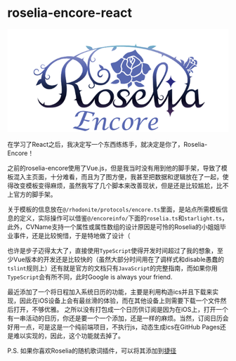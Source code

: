 # roselia-encore-react

![Roselia-Encore-React](https://raw.githubusercontent.com/Somainer/roselia-encore-react/master/public/img/logo.png)

在学习了React之后，我决定写一个东西练练手，就决定是你了，Roselia-Encore！

之前的roselia-encore使用了Vue.js，但是我当时没有用到他的脚手架，导致了模板混入主页面，十分难看，而且为了图方便，我甚至把数据和逻辑放在了一起，使得改变模板变得麻烦，虽然我写了几个脚本来改善现状，但是还是比较尴尬，比不上官方的脚手架。

关于模板的信息放在`@/rhodonite/protocols/encore.ts`里面，是站点所需模板信息的定义，实际操作可以借鉴`@/encoreinfo/`下面的`roselia.ts`和`starlight.ts`，此外，CVName支持一个属性或属性数组的设计原因是可怜的Roselia的小姐姐毕业事件，还是比较惋惜，于是特地做了设计（

也许是步子迈得太大了，直接使用`TypeScript`使得开发时间超过了我的想象，至少Vue版本的开发还是比较快的（虽然大部分时间用在了调样式和disable愚蠢的`tslint`规则上）还有就是官方的文档只有`JavaScript`的完整指南，而如果你用`TypeScript`会有所不同，此时Google is always your friend.

最近添加了一个将日程加入系统日历的功能，主要是利用构造ics并且下载来实现，因此在iOS设备上会有最丝滑的体验，而在其他设备上则需要下载一个文件然后打开，不够优雅。
之所以没有打包成一个日历供订阅是因为在iOS上，打开一个有一串活动的日历，你还是要一个一个添加，还是一样的麻烦。当然，订阅日历会好用一点，可是这是一个纯前端项目，不执行js，动态生成ics在GitHub Pages还是难以实现的，因此，这个功能就去掉了。

P.S. 如果你喜欢Roselia的随机歌词插件，可以将其添加到[捷径](https://www.icloud.com/shortcuts/d3aee628657445c3814e283a5bb40c23)